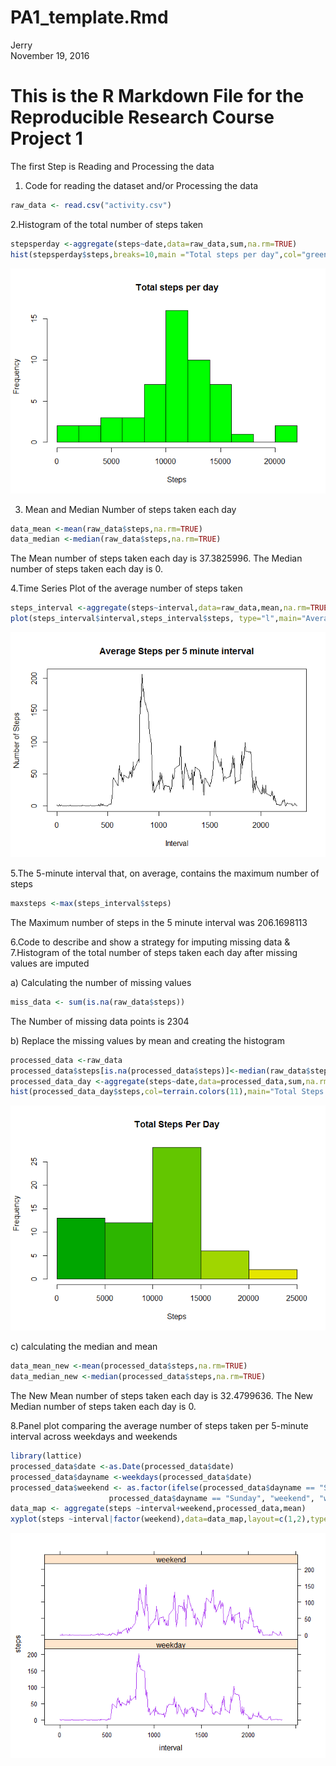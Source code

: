 # PA1_template.Rmd
Jerry  
November 19, 2016  
# This is the R Markdown File for the Reproducible Research Course Project 1

The first Step is Reading and Processing the data

1. Code for reading the dataset and/or Processing the data

```r
raw_data <- read.csv("activity.csv")
```

2.Histogram of the total number of steps taken

```r
stepsperday <-aggregate(steps~date,data=raw_data,sum,na.rm=TRUE)
hist(stepsperday$steps,breaks=10,main ="Total steps per day",col="green",xlab="Steps")
```

![](PA1_template_Jerry_files/figure-html/unnamed-chunk-2-1.png)<!-- -->

3. Mean and Median Number of steps taken each day

```r
data_mean <-mean(raw_data$steps,na.rm=TRUE)
data_median <-median(raw_data$steps,na.rm=TRUE)
```
The Mean number of steps taken each day is 37.3825996.
The Median number of steps taken each day is 0.

4.Time Series Plot of the average number of steps taken


```r
steps_interval <-aggregate(steps~interval,data=raw_data,mean,na.rm=TRUE)
plot(steps_interval$interval,steps_interval$steps, type="l",main="Average Steps per 5 minute interval",xlab="Interval", ylab="Number of Steps")
```

![](PA1_template_Jerry_files/figure-html/unnamed-chunk-4-1.png)<!-- -->

5.The 5-minute interval that, on average, contains the maximum number of steps


```r
maxsteps <-max(steps_interval$steps)
```
The Maximum number of steps in the 5 minute interval was 206.1698113

6.Code to describe and show a strategy for imputing missing data
&
7.Histogram of the total number of steps taken each day after missing values are imputed


a) Calculating the number of missing values


```r
miss_data <- sum(is.na(raw_data$steps))
```
The Number of missing data points is 2304

b) Replace the missing values by mean and creating the histogram

```r
processed_data <-raw_data
processed_data$steps[is.na(processed_data$steps)]<-median(raw_data$steps,na.rm=TRUE)
processed_data_day <-aggregate(steps~date,data=processed_data,sum,na.rm=TRUE)
hist(processed_data_day$steps,col=terrain.colors(11),main="Total Steps Per Day",xlab="Steps",ylab="Frequency")
```

![](PA1_template_Jerry_files/figure-html/unnamed-chunk-7-1.png)<!-- -->

c) calculating the median and mean

```r
data_mean_new <-mean(processed_data$steps,na.rm=TRUE)
data_median_new <-median(processed_data$steps,na.rm=TRUE)
```
The New Mean number of steps taken each day is 32.4799636.
The New Median number of steps taken each day is 0.


8.Panel plot comparing the average number of steps taken per 5-minute interval across weekdays and weekends


```r
library(lattice)
processed_data$date <-as.Date(processed_data$date)
processed_data$dayname <-weekdays(processed_data$date)
processed_data$weekend <- as.factor(ifelse(processed_data$dayname == "Saturday" |
                      processed_data$dayname == "Sunday", "weekend", "weekday"))
data_map <- aggregate(steps ~interval+weekend,processed_data,mean)
xyplot(steps ~interval|factor(weekend),data=data_map,layout=c(1,2),type="l",col="purple")
```

![](PA1_template_Jerry_files/figure-html/unnamed-chunk-9-1.png)<!-- -->

